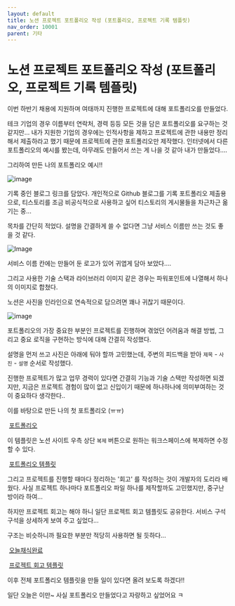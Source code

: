 ```yaml
---
layout: default
title: 노션 프로젝트 포트폴리오 작성 (포트폴리오, 프로젝트 기록 템플릿)
nav_order: 10001
parent: 기타
---
```


# 노션 프로젝트 포트폴리오 작성 (포트폴리오, 프로젝트 기록 템플릿)

이번 하반기 채용에 지원하며 여태까지 진행한 프로젝트에 대해 포트폴리오를 만들었다.

테크 기업의 경우 이름부터 연락처, 경력 등등 모든 것을 담은 포트폴리오를 요구하는 것 같지만... 내가 지원한 기업의 경우에는 인적사항을 제하고 프로젝트에 관한 내용만 정리해서 제출하라고 했기 때문에 프로젝트에 관한 포트폴리오만 제작했다. 인터넷에서 다른 포트폴리오의 예시를 봤는데, 아무래도 만들어서 쓰는 게 나을 것 같아 내가 만들었다....

그리하여 만든 나의 포트폴리오 예시!!

![image](https://img1.daumcdn.net/thumb/R1280x0/?scode=mtistory2&fname=https%3A%2F%2Fblog.kakaocdn.net%2Fdn%2Fn2GDg%2FbtsvfAYmAFm%2F90wzOE3HJ5mKjCJRCU9mfK%2Fimg.png)

기록 중인 블로그 링크를 담았다. 개인적으로 Github 블로그를 기록 포트폴리오 제출용으로, 티스토리를 조금 비공식적으로 사용하고 싶어 티스토리의 게시물들을 차근차근 옮기는 중... 

목차를 간단히 적었다. 설명을 간결하게 쓸 수 없다면 그냥 서비스 이름만 쓰는 것도 좋을 것 같다.

![Image](https://img1.daumcdn.net/thumb/R1280x0/?scode=mtistory2&fname=https%3A%2F%2Fblog.kakaocdn.net%2Fdn%2FyuvXt%2Fbtsvarnoykh%2FhxHkQfLsfw2izATeHgA4hK%2Fimg.png)

서비스 이름 칸에는 만들어 둔 로고가 있어 귀엽게 담아 보았다....

그리고 사용한 기술 스택과 라이브러리 이미지 같은 경우는 파워포인트에 나열해서 하나의 이미지로 합쳤다.

노션은 사진을 인라인으로 연속적으로 담으려면 꽤나 귀찮기 때문이다.

![image](https://img1.daumcdn.net/thumb/R1280x0/?scode=mtistory2&fname=https%3A%2F%2Fblog.kakaocdn.net%2Fdn%2FyuvXt%2Fbtsvarnoykh%2FhxHkQfLsfw2izATeHgA4hK%2Fimg.png)

포트폴리오의 가장 중요한 부분인 프로젝트를 진행하며 겪었던 어려움과 해결 방법, 그리고 중요 로직을 구현하는 방식에 대해 간결히 작성했다.

설명을 먼저 쓰고 사진은 아래에 둬야 할까 고민했는데, 주변의 피드백을 받아 `제목` - `사진` - `설명` 순서로 작성했다.

진행한 프로젝트가 많고 업무 경력이 있다면 간결히 기능과 기술 스택만 작성하면 되겠지만, 지금은 프로젝트 경험이 많이 없고 신입이기 때문에 하나하나에 의미부여하는 것이 중요하다 생각한다.. 

이를 바탕으로 만든 나의 첫 포트폴리오 (ㅠㅠ)

 [포트폴리오](https://letusgrow.notion.site/e68305fff6b049cd8e6296ae9dfb583e?pvs=4)

이 템플릿은 노션 사이트 우측 상단 `복제` 버튼으로 원하는 워크스페이스에 복제하면 수정할 수 있다.

 [포트폴리오 템플릿](https://letusgrow.notion.site/7becd1e9f9a54593bb0e59fb34814eed?pvs=4)

그리고 프로젝트를 진행할 때마다 정리하는 '회고' 를 작성하는 것이 개발자의 도리라 배웠다. 사실 프로젝트 하나마다 포트폴리오 파일 하나를 제작할까도 고민했지만, 중구난방이라 하여...

하지만 프로젝트 회고는 해야 하니 일단 프로젝트 회고 템플릿도 공유한다. 서비스 구석구석을 상세하게 보여 주고 싶었다...

구조는 비슷하니까 필요한 부분만 적당히 사용하면 될 듯하다...

 [오늘채식완료](https://letusgrow.notion.site/348f7416b6f14308b50dbf7712af591b)

 [프로젝트 회고 템플릿](https://letusgrow.notion.site/deba341d102c411cb891d02f33a1452f?pvs=4)

이후 전체 포트폴리오 템플릿을 만들 일이 있다면 올려 보도록 하겠다!!

일단 오늘은 이만~ 사실 포트폴리오 만들었다고 자랑하고 싶었어요 ㅋ
